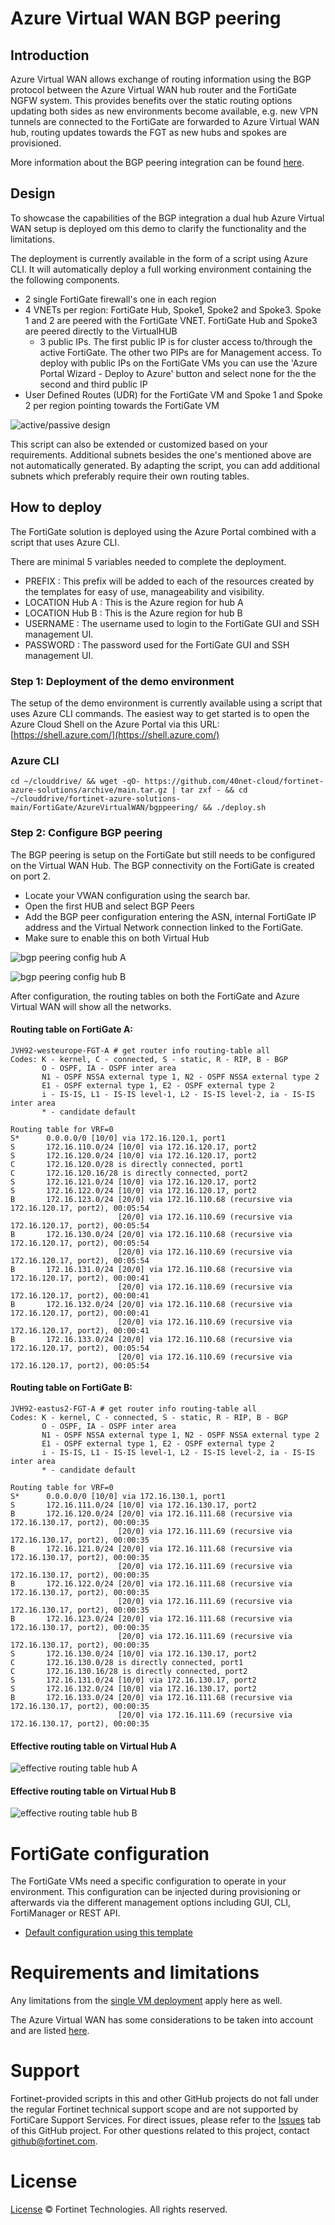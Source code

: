 # Azure Virtual WAN BGP peering

## Introduction

Azure Virtual WAN allows exchange of routing information using the BGP protocol between the Azure Virtual WAN hub router and the FortiGate NGFW system. This provides benefits over the static routing options updating both sides as new environments become available, e.g. new VPN tunnels are connected to the FortiGate are forwarded to Azure Virtual WAN hub, routing updates towards the FGT as new hubs and spokes are provisioned.

More information about the BGP peering integration can be found [here](https://docs.microsoft.com/en-us/azure/virtual-wan/scenario-bgp-peering-hub).

## Design

To showcase the capabilities of the BGP integration a dual hub Azure Virtual WAN setup is deployed om this demo to clarify the functionality and the limitations.

The deployment is currently available in the form of a script using Azure CLI. It will automatically deploy a full working environment containing the the following components.

  - 2 single FortiGate firewall's one in each region
  - 4 VNETs per region: FortiGate Hub, Spoke1, Spoke2 and Spoke3. Spoke 1 and 2 are peered with the FortiGate VNET. FortiGate Hub and Spoke3 are peered directly to the VirtualHUB
	- 3 public IPs. The first public IP is for cluster access to/through the active FortiGate.  The other two PIPs are for Management access. To deploy with public IPs on the FortiGate VMs you can use the 'Azure Portal Wizard - Deploy to Azure' button and select none for the the second and third public IP
  - User Defined Routes (UDR) for the FortiGate VM and Spoke 1 and Spoke 2 per region pointing towards the FortiGate VM

![active/passive design](images/fgt-vwan-bgp.png)

This script can also be extended or customized based on your requirements. Additional subnets besides the one's mentioned above are not automatically generated. By adapting the script, you can add additional subnets which preferably require their own routing tables.

## How to deploy

The FortiGate solution is deployed using the Azure Portal combined with a script that uses Azure CLI.

There are minimal 5 variables needed to complete the deployment.

  - PREFIX : This prefix will be added to each of the resources created by the templates for easy of use, manageability and visibility.
  - LOCATION Hub A : This is the Azure region for hub A
  - LOCATION Hub B : This is the Azure region for hub B
  - USERNAME : The username used to login to the FortiGate GUI and SSH management UI.
  - PASSWORD : The password used for the FortiGate GUI and SSH management UI.

### Step 1: Deployment of the demo environment

The setup of the demo environment is currently available using a script that uses Azure CLI commands. The easiest way to get started is to open the Azure Cloud Shell on the Azure Portal via this URL: [https://shell.azure.com/](https://shell.azure.com/)


### Azure CLI

`cd ~/clouddrive/ && wget -qO- https://github.com/40net-cloud/fortinet-azure-solutions/archive/main.tar.gz | tar zxf - && cd ~/clouddrive/fortinet-azure-solutions-main/FortiGate/AzureVirtualWAN/bgppeering/ && ./deploy.sh`

### Step 2: Configure BGP peering

The BGP peering is setup on the FortiGate but still needs to be configured on the Virtual WAN Hub. The BGP connectivity on the FortiGate is created on port 2.

- Locate your VWAN configuration using the search bar.
- Open the first HUB and select BGP Peers
- Add the BGP peer configuration entering the ASN, internal FortiGate IP address and the Virtual Network connection linked to the FortiGate.
- Make sure to enable this on both Virtual Hub

![bgp peering config hub A](images/bgppeeringa.png)

![bgp peering config hub B](images/bgppeeringb.png)

After configuration, the routing tables on both the FortiGate and Azure Virtual WAN will show all the networks.

#### Routing table on FortiGate A:

```
JVH92-westeurope-FGT-A # get router info routing-table all
Codes: K - kernel, C - connected, S - static, R - RIP, B - BGP
       O - OSPF, IA - OSPF inter area
       N1 - OSPF NSSA external type 1, N2 - OSPF NSSA external type 2
       E1 - OSPF external type 1, E2 - OSPF external type 2
       i - IS-IS, L1 - IS-IS level-1, L2 - IS-IS level-2, ia - IS-IS inter area
       * - candidate default

Routing table for VRF=0
S*      0.0.0.0/0 [10/0] via 172.16.120.1, port1
S       172.16.110.0/24 [10/0] via 172.16.120.17, port2
S       172.16.120.0/24 [10/0] via 172.16.120.17, port2
C       172.16.120.0/28 is directly connected, port1
C       172.16.120.16/28 is directly connected, port2
S       172.16.121.0/24 [10/0] via 172.16.120.17, port2
S       172.16.122.0/24 [10/0] via 172.16.120.17, port2
B       172.16.123.0/24 [20/0] via 172.16.110.68 (recursive via 172.16.120.17, port2), 00:05:54
                        [20/0] via 172.16.110.69 (recursive via 172.16.120.17, port2), 00:05:54
B       172.16.130.0/24 [20/0] via 172.16.110.68 (recursive via 172.16.120.17, port2), 00:05:54
                        [20/0] via 172.16.110.69 (recursive via 172.16.120.17, port2), 00:05:54
B       172.16.131.0/24 [20/0] via 172.16.110.68 (recursive via 172.16.120.17, port2), 00:00:41
                        [20/0] via 172.16.110.69 (recursive via 172.16.120.17, port2), 00:00:41
B       172.16.132.0/24 [20/0] via 172.16.110.68 (recursive via 172.16.120.17, port2), 00:00:41
                        [20/0] via 172.16.110.69 (recursive via 172.16.120.17, port2), 00:00:41
B       172.16.133.0/24 [20/0] via 172.16.110.68 (recursive via 172.16.120.17, port2), 00:05:54
                        [20/0] via 172.16.110.69 (recursive via 172.16.120.17, port2), 00:05:54
```

#### Routing table on FortiGate B:

```
JVH92-eastus2-FGT-A # get router info routing-table all
Codes: K - kernel, C - connected, S - static, R - RIP, B - BGP
       O - OSPF, IA - OSPF inter area
       N1 - OSPF NSSA external type 1, N2 - OSPF NSSA external type 2
       E1 - OSPF external type 1, E2 - OSPF external type 2
       i - IS-IS, L1 - IS-IS level-1, L2 - IS-IS level-2, ia - IS-IS inter area
       * - candidate default

Routing table for VRF=0
S*      0.0.0.0/0 [10/0] via 172.16.130.1, port1
S       172.16.111.0/24 [10/0] via 172.16.130.17, port2
B       172.16.120.0/24 [20/0] via 172.16.111.68 (recursive via 172.16.130.17, port2), 00:00:35
                        [20/0] via 172.16.111.69 (recursive via 172.16.130.17, port2), 00:00:35
B       172.16.121.0/24 [20/0] via 172.16.111.68 (recursive via 172.16.130.17, port2), 00:00:35
                        [20/0] via 172.16.111.69 (recursive via 172.16.130.17, port2), 00:00:35
B       172.16.122.0/24 [20/0] via 172.16.111.68 (recursive via 172.16.130.17, port2), 00:00:35
                        [20/0] via 172.16.111.69 (recursive via 172.16.130.17, port2), 00:00:35
B       172.16.123.0/24 [20/0] via 172.16.111.68 (recursive via 172.16.130.17, port2), 00:00:35
                        [20/0] via 172.16.111.69 (recursive via 172.16.130.17, port2), 00:00:35
S       172.16.130.0/24 [10/0] via 172.16.130.17, port2
C       172.16.130.0/28 is directly connected, port1
C       172.16.130.16/28 is directly connected, port2
S       172.16.131.0/24 [10/0] via 172.16.130.17, port2
S       172.16.132.0/24 [10/0] via 172.16.130.17, port2
B       172.16.133.0/24 [20/0] via 172.16.111.68 (recursive via 172.16.130.17, port2), 00:00:35
                        [20/0] via 172.16.111.69 (recursive via 172.16.130.17, port2), 00:00:35
```

#### Effective routing table on Virtual Hub A

![effective routing table hub A](images/effectiveroutesa.png)

#### Effective routing table on Virtual Hub B

![effective routing table hub B](images/effectiveroutesb.png)

# FortiGate configuration

The FortiGate VMs need a specific configuration to operate in your environment. This configuration can be injected during provisioning or afterwards via the different management options including GUI, CLI, FortiManager or REST API.

- [Default configuration using this template](doc/config-provisioning.md)

# Requirements and limitations

Any limitations from the [single VM deployment](../../A-Single-VM/README.md) apply here as well.

The Azure Virtual WAN has some considerations to be taken into account and are listed [here](https://docs.microsoft.com/en-us/azure/virtual-wan/scenario-bgp-peering-hub#benefits-and-considerations).

# Support
Fortinet-provided scripts in this and other GitHub projects do not fall under the regular Fortinet technical support scope and are not supported by FortiCare Support Services.
For direct issues, please refer to the [Issues](https://github.com/fortinet/azure-templates/issues) tab of this GitHub project.
For other questions related to this project, contact [github@fortinet.com](mailto:github@fortinet.com).

# License
[License](LICENSE) © Fortinet Technologies. All rights reserved.